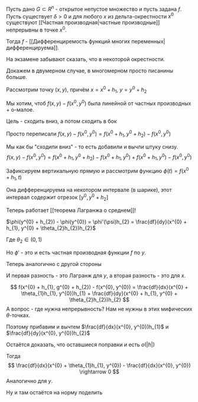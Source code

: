 Пусть дано $G \subset R^{n}$ - открытое непустое множество и пусть задана $f$. Пусть существует $\delta > 0$ и для любого $x$ из дельта-окрестности $x^{0}$ существуют [[Частная производная|частные производные]] непрерывны в точке $x^{0}$.

Тогда $f$ - [[Дифференциремость функций многих переменных|дифференцируема]].

На экзамене забывают сказать, что в некоторой окрестности.

Докажем в двумерном случае, в многомерном просто писанины больше.

Рассмотрим точку $(x, y)$, причём $x = x^{0} + h_{1}$, $y = y^{0} + h_{2}$

Мы хотим, чтоб $f(x, y) - f(x^{0}, y^{0})$ была линейной от частных производных + о-малое.

Цель - сходить вниз, а потом сходить в бок

Просто переписали
$f(x, y) - f(x^{0}, y^{0}) = f(x^{0} + h_{1}, y^{0} + h_{2}) - f(x^{0}, y^{0})$

Мы как бы "сходили вниз" - то есть добавили и вычли штуку снизу.
$$
f(x, y) - f(x^{0}, y^{0}) = f(x^{0} + h_{1}, y^{0} + h_{2}) - f(x^{0} + h_{1}, y^{0}) + f(x^{0} + h_{1}, y^{0}) - f(x^{0}, y^{0})
$$

Зафиксируем вертикальную прямую и рассмотрим функцию $\phi(t) = f(x^{0} + h_{1}, t)$

Она дифференцируема на некотором интервале (в шарике), этот интервал содержит отрезок $[y^{0}, y^{0} + h_{2}]$

Теперь работает [[теорема Лагранжа о среднем]]!

$\phi(y^{0} + h_{2}) - \phi(y^{0}) = \phi'(\psi)h_{2} = \frac{df}{dy}(x^{0} + h_{1}, y^{0} + \theta_{2}h_{2})h_{2}$

Где $\theta_{2} \in (0, 1)$

Но $\phi'$ - это и есть частная производная функции $f$ по $y$.

Теперь аналогично с другой стороны

И первая разность - это Лагранж для $y$, а вторая разность - это для $x$.

$$
f(x^{0} + h_{1}, g^{0} + h_{2}) - f(x^{0}, y^{0}) = \frac{df}{dx}(x^{0} + \theta_{1}h_{1}, y^{0})h_{1} + \frac{df}{dy}(x^{0} + h_{1}, y^{0} + \theta_{2}h_{2})h_{2}
$$
А вопрос - где нужна непрерывность? Нам не нужны в этих мифических $\theta$-точках.

Поэтому прибавим и вычтем $\frac{df}{dx}(x^{0}, y^{0})h_{1}$ и $\frac{df}{dy}(x^{0}, y^{0})h_{2}$

Остаётся доказать, что оставшиеся поправки и есть $o(|h|)$

Тогда
$$
\frac{df}{dx}(x^{0} + \theta_{1}h_{1}, y^{0}) - \frac{df}{dx}(x^{0}, y^{0}) \rightarrow 0
$$
Аналогично для $y$.

Ну и там остаётся на норму поделить